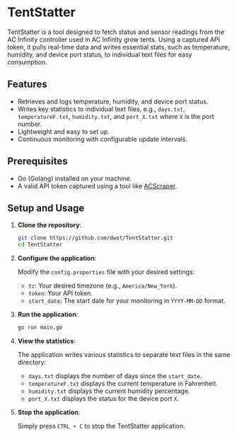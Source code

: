 # TentStatter

TentStatter is a tool designed to fetch status and sensor readings from the AC Infinity controller used in AC Infinity grow tents. Using a captured API token, it pulls real-time data and writes essential stats, such as temperature, humidity, and device port status, to individual text files for easy consumption.

## Features

- Retrieves and logs temperature, humidity, and device port status.
- Writes key statistics to individual text files, e.g., `days.txt`, `temperatureF.txt`, `humidity.txt`, and `port_X.txt` where `X` is the port number.
- Lightweight and easy to set up.
- Continuous monitoring with configurable update intervals.

## Prerequisites

- Go (Golang) installed on your machine.
- A valid API token captured using a tool like [ACScraper](https://github.com/dwot/acscraper).

## Setup and Usage

1. **Clone the repository**:

   ```bash
   git clone https://github.com/dwot/TentStatter.git
   cd TentStatter
   ```

2. **Configure the application**:

   Modify the `config.properties` file with your desired settings:

    - `tz`: Your desired timezone (e.g., `America/New_York`).
    - `token`: Your API token.
    - `start_date`: The start date for your monitoring in `YYYY-MM-DD` format.

3. **Run the application**:

   ```bash
   go run main.go
   ```

4. **View the statistics**:

   The application writes various statistics to separate text files in the same directory:

    - `days.txt` displays the number of days since the `start_date`.
    - `temperatureF.txt` displays the current temperature in Fahrenheit.
    - `humidity.txt` displays the current humidity percentage.
    - `port_X.txt` displays the status for the device port `X`.

5. **Stop the application**:

   Simply press `CTRL + C` to stop the TentStatter application.
